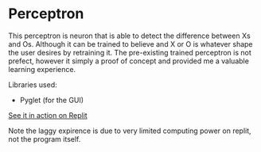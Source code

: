 # Perceptron

This perceptron is neuron that is able to detect the difference between Xs and Os. Although it can be trained to believe and X or O is whatever shape the user desires by retraining it. The pre-existing trained perceptron is not prefect, however it simply a proof of concept and provided me a valuable learning experience.

Libraries used:
* Pyglet (for the GUI)

[See it in action on Replit](https://replit.com/@NishantP13/Perceptron?lite=true)

Note the laggy expirence is due to very limited computing power on replit, not the program itself.
